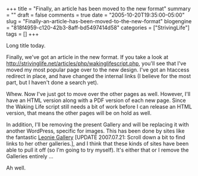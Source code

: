 +++
title = "Finally, an article has been moved to the new format"
summary = ""
draft = false
comments = true
date = "2005-10-20T19:35:00-05:00"
slug = "Finally-an-article-has-been-moved-to-the-new-format"
blogengine = "818f4959-c120-42b3-8aff-bd5497414d58"
categories = ["StrivingLife"]
tags = []
+++

<p>
Long title today.
</p>
<p>
Finally, we&#39;ve got an article in the new format.  If you take a look at <a href="/waking-life-transcript-with-revisions/">http://strivinglife.net/articles/php/wakinglifescript.php</a>, you&#39;ll see that I&#39;ve moved my most popular page over to the new design.  I&#39;ve got an htaccess redirect in place, and have changed the internal links (I believe for the most part, but I haven&#39;t done a search yet).<!--more--><!--adsense-->
</p>
<p>
Whew.  Now I&#39;ve just got to move over the other pages as well.  However, I&#39;ll have an HTML version along with a PDF version of each new page.  Since the Waking Life script still needs a bit of work before I can release an HTML version, that means the other pages will be on hold as well.
</p>
<p>
In addition, I&#39;ll be removing the present Gallery and will be replacing it with another WordPress, specific for images.  This has been done by sites like the fantastic <a href="http://leoniegallery.blogspot.com/" title="Leonie Gallery">Leonie Gallery</a> [UPDATE 2007.07.21: Scroll down a bit to find links to her other galleries.], and I think that these kinds of sites have been able to pull it off (so I&#39;m going to try myself).  It&#39;s either that or I remove the Galleries entirely ...
</p>
<p>
Ah well.
</p>

